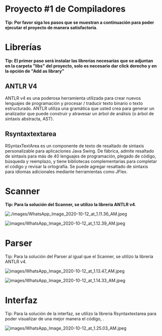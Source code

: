 # Proyecto #1 de Compiladores

**Tip: Por favor siga los pasos que se muestran a continuación para poder ejecutar el proyecto de manera satisfactoria**. 

# Librerías

**Tip: El primer paso será instalar las librerías necesarias que se adjuntan en la carpeta "libs" del proyecto, solo es necesario dar click derecho y en la opción de "Add as library"**

## ANTLR V4

ANTLR v4 es una poderosa herramienta utilizada para crear nuevos lenguajes de programación y procesar / traducir texto binario o texto estructurado. ANTLR utiliza una gramática que usted crea para generar un analizador que puede construir y atravesar un árbol de análisis (o árbol de sintaxis abstracta, AST).

## Rsyntaxtextarea

RSyntaxTextArea es un componente de texto de resaltado de sintaxis personalizable para aplicaciones Java Swing. De fábrica, admite resaltado de sintaxis para más de 40 lenguajes de programación, plegado de código, búsqueda y reemplazo, y tiene bibliotecas complementarias para completar el código y revisar la ortografía. Se puede agregar resaltado de sintaxis para idiomas adicionales mediante herramientas como JFlex.

# Scanner

**Tip: Para la solución del Scanner, se utilizo la librería ANTLR v4**.

![./images/WhatsApp_Image_2020-10-12_at_1.11.36_AM.jpeg](Proyecto%20#1%20de%20Compiladores%20b98dc3bba0644d53ac678f5e03d418a2/WhatsApp_Image_2020-10-12_at_1.11.36_AM.jpeg)

![images/WhatsApp_Image_2020-10-12_at_1.12.39_AM.jpeg](Proyecto%20#1%20de%20Compiladores%20b98dc3bba0644d53ac678f5e03d418a2/WhatsApp_Image_2020-10-12_at_1.12.39_AM.jpeg)

# Parser

Tip: Para la solución del Parser al igual que el Scanner, se utilizo la librería ANTLR v4.

![images/WhatsApp_Image_2020-10-12_at_1.13.47_AM.jpeg](Proyecto%20#1%20de%20Compiladores%20b98dc3bba0644d53ac678f5e03d418a2/WhatsApp_Image_2020-10-12_at_1.13.47_AM.jpeg)

![images/WhatsApp_Image_2020-10-12_at_1.14.33_AM.jpeg](Proyecto%20#1%20de%20Compiladores%20b98dc3bba0644d53ac678f5e03d418a2/WhatsApp_Image_2020-10-12_at_1.14.33_AM.jpeg)

# Interfaz

Tip: Para la solución de la interfaz, se utilizo la librería Rsyntaxtextarea para poder visualizar de una mejor manera el código, .

![images/WhatsApp_Image_2020-10-12_at_1.25.03_AM.jpeg](Proyecto%20#1%20de%20Compiladores%20b98dc3bba0644d53ac678f5e03d418a2/WhatsApp_Image_2020-10-12_at_1.25.03_AM.jpeg)
